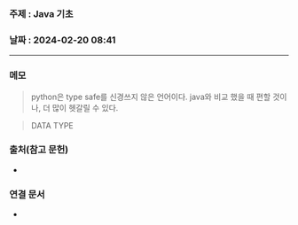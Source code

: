 ### 주제 : Java 기초

### 날짜 : 2024-02-20 08:41
----
### 메모
> python은 type safe를 신경쓰지 않은 언어이다. java와 비교 했을 때 편할 것이나, 더 많이 헷갈릴 수 있다.


> DATA TYPE
> 


### 출처(참고 문헌)
-

### 연결 문서
-
